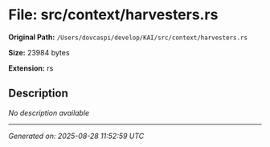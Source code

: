 # File: src/context/harvesters.rs

**Original Path:** `/Users/dovcaspi/develop/KAI/src/context/harvesters.rs`

**Size:** 23984 bytes

**Extension:** rs

## Description

*No description available*

---
*Generated on: 2025-08-28 11:52:59 UTC*
